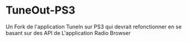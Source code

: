 # TuneOut-PS3
Un Fork de l'application TuneIn sur PS3 qui devrait refonctionner en se basant sur des API de L'application Radio Browser
